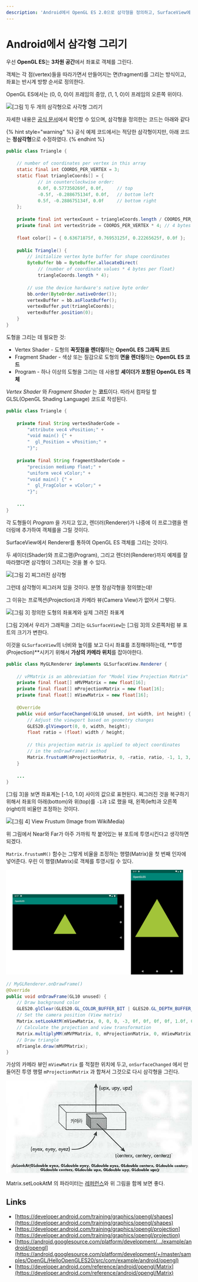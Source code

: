 ```yaml
---
description: 'Android에서 OpenGL ES 2.0으로 삼각형을 정의하고, SurfaceView에 그려본다.'
---
```


# Android에서 삼각형 그리기

우선 **OpenGL ES**는 **3차원 공간**에서 좌표로 객체를 그린다.

객체는 각 점\(vertex\)들을 따라가면서 만들어지는 면\(fragment\)를 그리는 방식이고, 좌표는 반시계 방향 순서로 정의한다.

OpenGL ES에서는 \(0, 0, 0\)이 프레임의 중앙, \(1, 1, 0\)이 프레임의 오른쪽 위이다.

![\[&#xADF8;&#xB9BC; 1\] &#xB450; &#xAC1C;&#xC758; &#xC0BC;&#xAC01;&#xD615;&#xC73C;&#xB85C; &#xC0AC;&#xAC01;&#xD615; &#xADF8;&#xB9AC;&#xAE30;](https://developer.android.com/images/opengl/ccw-square.png)

자세한 내용은 [공식 문서](https://developer.android.com/training/graphics/opengl/shapes)에서 확인할 수 있으며, 삼각형을 정의한는 코드는 아래와 같다

{% hint style="warning" %}
공식 예제 코드에서는 적당한 삼각형이지만, 아래 코드는 **정삼각형**으로 수정하였다.
{% endhint %}

```java
public class Triangle {

    // number of coordinates per vertex in this array
    static final int COORDS_PER_VERTEX = 3;
    static float triangleCoords[] = {
            // in counterclockwise order:
            0.0f, 0.577350269f, 0.0f,     // top
            -0.5f, -0.288675134f, 0.0f,   // bottom left
            0.5f, -0.288675134f, 0.0f     // bottom right
    };

    private final int vertexCount = triangleCoords.length / COORDS_PER_VERTEX;
    private final int vertexStride = COORDS_PER_VERTEX * 4; // 4 bytes per vertex
    
    float color[] = { 0.63671875f, 0.76953125f, 0.22265625f, 0.0f };
    
    public Triangle() {
        // initialize vertex byte buffer for shape coordinates
        ByteBuffer bb = ByteBuffer.allocateDirect(
            // (number of coordinate values * 4 bytes per float)
            triangleCoords.length * 4);
        
        // use the device hardware's native byte order
        bb.order(ByteOrder.nativeOrder());
        vertexBuffer = bb.asFloatBuffer();
        vertexBuffer.put(triangleCoords);
        vertexBuffer.position(0);
    }
}
```

도형을 그리는 데 필요한 것:

* Vertex Shader - 도형의 **꼭짓점을 렌더링**하는 **OpenGL ES 그래픽 코드**
* Fragment Shader - 색상 또는 질감으로 도형의 **면을 렌더링**하는 **OpenGL ES 코드**
* Program - 하나 이상의 도형을 그리는 데 사용할 **셰이더가 포함된 OpenGL ES 객체**

_Vertex Shader_ 와 _Fragment Shader_ 는 **코드**이다. 따라서 컴파일 할 GLSL\(OpenGL Shading Language\) 코드로 작성된다.

```java
public class Triangle {

    private final String vertexShaderCode =
        "attribute vec4 vPosition;" +
        "void main() {" +
        "  gl_Position = vPosition;" +
        "}";

    private final String fragmentShaderCode =
        "precision mediump float;" +
        "uniform vec4 vColor;" +
        "void main() {" +
        "  gl_FragColor = vColor;" +
        "}";

    ...
}
```

각 도형들이 _Program_ 을 가지고 있고, 렌더러\(Renderer\)가 나중에 이 프로그램을 렌더링에 추가하여 객체를을 그릴 것이다.

SurfaceView에서 Renderer를 통하여 OpenGL ES 객체를 그리는 것이다.



두 셰이더\(Shader\)와 프로그램\(Program\), 그리고 렌더러\(Renderer\)까지 예제를 잘 따라했다면 삼각형이 그려지는 것을 볼 수 있다.

![\[&#xADF8;&#xB9BC; 2\] &#xCC0C;&#xADF8;&#xB7EC;&#xC9C4; &#xC0BC;&#xAC01;&#xD615;](https://developer.android.com/images/opengl/ogl-triangle.png)

그런데 삼각형이 찌그러져 있을 것이다. 분명 정삼각형을 정의했는데!

그 이유는 프로젝션\(Projection\)과 카메라 뷰\(Camera View\)가 없어서 그렇다.

![\[&#xADF8;&#xB9BC; 3\] &#xC815;&#xC758;&#xD55C; &#xB3C4;&#xD615;&#xC758; &#xC88C;&#xD45C;&#xACC4;&#xC640; &#xC2E4;&#xC81C; &#xADF8;&#xB824;&#xC9C4; &#xC88C;&#xD45C;&#xACC4;](https://lh5.googleusercontent.com/AR8xyMB8s_i4tT84QMJK27wxNZjFAPUn7NL3uRU-ApsvRHG2b2jW8g8P3rK2-CpL7su7NgBEUhXcmB2zZooJmUxa0LddhJHV9ITVy47eLVembsLXKDLkekKQ71XeFXha15OnhX0w)

\[그림 2\]에서 우리가 그래픽을 그리는 `GLSurfaceView`는 \[그림 3\]의 오른쪽처럼 뷰 포트의 크기가 변한다.

이것을 `GLSurfaceView`의 너비와 높이를 보고 다시 좌표를 조정해야하는데, **투영\(Projection\)**시키기 위해서 **가상의 카메라 위치**를 잡아야한다.

```java
public class MyGLRenderer implements GLSurfaceView.Renderer {

    // vPMatrix is an abbreviation for "Model View Projection Matrix"
    private final float[] mMVPMatrix = new float[16];
    private final float[] mProjectionMatrix = new float[16];
    private final float[] mViewMatrix = new float[16];

    @Override
    public void onSurfaceChanged(GL10 unused, int width, int height) {
        // Adjust the viewport based on geometry changes
        GLES20.glViewport(0, 0, width, height);
        float ratio = (float) width / height;

        // this projection matrix is applied to object coordinates
        // in the onDrawFrame() method
        Matrix.frustumM(mProjectionMatrix, 0, -ratio, ratio, -1, 1, 3, 7);
    }
    
    ...
}
```

\[그림 3\]을 보면 좌표계는 \[-1.0, 1.0\] 사이의 값으로 표현된다. 찌그러진 것을 복구하기 위해서 좌표의 아래\(bottom\)와 위\(top\)를 `-1`과 `1`로 했을 때, 왼쪽\(left\)과 오른쪽\(right\)의 비율만 조정하는 것이다.

![\[&#xADF8;&#xB9BC; 4\] View Frustum \(Image from WikiMedia\)](https://upload.wikimedia.org/wikipedia/commons/0/02/ViewFrustum.svg)

위 그림에서 Near와 Far가 아주 가까워 착 붙어있는 뷰 포트에 투영시킨다고 생각하면 되겠다.

`Matrix.frustumM()` 함수는 그렇게 비율을 조정하는 행렬\(Matrix\)을 첫 번째 인자에 넣어준다. 우린 이 행렬\(Matrix\)로 객체를 투영시킬 수 있다.

![\[&#xADF8;&#xB9BC; 5\] Apply projection and camera views](../../.gitbook/assets/opengl-triangle-projection.png)

```java
// MyGLRenderer.onDrawFrame()
@Override
public void onDrawFrame(GL10 unused) {
    // Draw background color
    GLES20.glClear(GLES20.GL_COLOR_BUFFER_BIT | GLES20.GL_DEPTH_BUFFER_BIT);
    // Set the camera position (View matrix)
    Matrix.setLookAtM(mViewMatrix, 0, 0, 0, -3, 0f, 0f, 0f, 0f, 1.0f, 0.0f);
    // Calculate the projection and view transformation
    Matrix.multiplyMM(mMVPMatrix, 0, mProjectionMatrix, 0, mViewMatrix, 0);
    // Draw triangle
    mTriangle.draw(mMVPMatrix);
}
```

가상의 카메라 뷰인 `mViewMatrix` 를 적절한 위치에 두고,  `onSurfaceChanged` 에서 만들어진 투영 행렬 `mProjectionMatrix` 과 합쳐서 그것으로 다시 삼각형을 그린다. 

![\[&#xADF8;&#xB9BC; 6\] &#xCE74;&#xBA54;&#xB77C;&#xC758; &#xC2DC;&#xC810;](../../.gitbook/assets/image%20%285%29.png)

Matrix.setLookAtM 의 파라미터는 [레퍼런스](https://developer.android.com/reference/android/opengl/Matrix#setLookAtM%28float%5B%5D,%2520int,%2520float,%2520float,%2520float,%2520float,%2520float,%2520float,%2520float,%2520float,%2520float%29)와 위 그림을 함께 보면 좋다.

## Links

* [https://developer.android.com/training/graphics/opengl/shapes](https://developer.android.com/training/graphics/opengl/shapes)
* [https://developer.android.com/training/graphics/opengl/projection](https://developer.android.com/training/graphics/opengl/projection)
* [https://android.googlesource.com/platform/development/.../example/android/opengl](https://android.googlesource.com/platform/development/+/master/samples/OpenGL/HelloOpenGLES20/src/com/example/android/opengl)
* [https://developer.android.com/reference/android/opengl/Matrix](https://developer.android.com/reference/android/opengl/Matrix)

